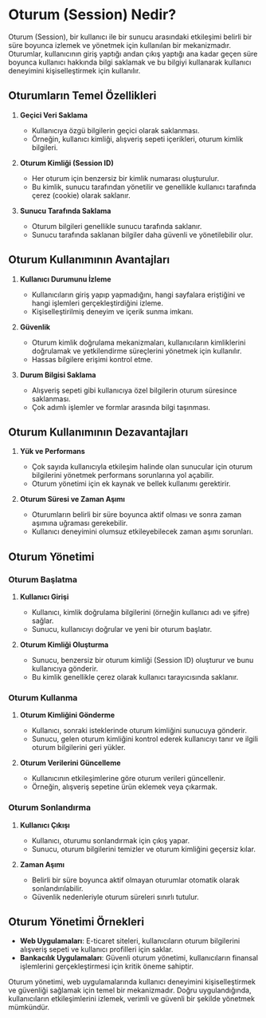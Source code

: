 # Oturum (Session) Nedir?

Oturum (Session), bir kullanıcı ile bir sunucu arasındaki etkileşimi belirli bir süre boyunca izlemek ve yönetmek için kullanılan bir mekanizmadır. Oturumlar, kullanıcının giriş yaptığı andan çıkış yaptığı ana kadar geçen süre boyunca kullanıcı hakkında bilgi saklamak ve bu bilgiyi kullanarak kullanıcı deneyimini kişiselleştirmek için kullanılır.

## Oturumların Temel Özellikleri

1. **Geçici Veri Saklama**
   - Kullanıcıya özgü bilgilerin geçici olarak saklanması.
   - Örneğin, kullanıcı kimliği, alışveriş sepeti içerikleri, oturum kimlik bilgileri.

2. **Oturum Kimliği (Session ID)**
   - Her oturum için benzersiz bir kimlik numarası oluşturulur.
   - Bu kimlik, sunucu tarafından yönetilir ve genellikle kullanıcı tarafında çerez (cookie) olarak saklanır.

3. **Sunucu Tarafında Saklama**
   - Oturum bilgileri genellikle sunucu tarafında saklanır.
   - Sunucu tarafında saklanan bilgiler daha güvenli ve yönetilebilir olur.

## Oturum Kullanımının Avantajları

1. **Kullanıcı Durumunu İzleme**
   - Kullanıcıların giriş yapıp yapmadığını, hangi sayfalara eriştiğini ve hangi işlemleri gerçekleştirdiğini izleme.
   - Kişiselleştirilmiş deneyim ve içerik sunma imkanı.

2. **Güvenlik**
   - Oturum kimlik doğrulama mekanizmaları, kullanıcıların kimliklerini doğrulamak ve yetkilendirme süreçlerini yönetmek için kullanılır.
   - Hassas bilgilere erişimi kontrol etme.

3. **Durum Bilgisi Saklama**
   - Alışveriş sepeti gibi kullanıcıya özel bilgilerin oturum süresince saklanması.
   - Çok adımlı işlemler ve formlar arasında bilgi taşınması.

## Oturum Kullanımının Dezavantajları

1. **Yük ve Performans**
   - Çok sayıda kullanıcıyla etkileşim halinde olan sunucular için oturum bilgilerini yönetmek performans sorunlarına yol açabilir.
   - Oturum yönetimi için ek kaynak ve bellek kullanımı gerektirir.

2. **Oturum Süresi ve Zaman Aşımı**
   - Oturumların belirli bir süre boyunca aktif olması ve sonra zaman aşımına uğraması gerekebilir.
   - Kullanıcı deneyimini olumsuz etkileyebilecek zaman aşımı sorunları.

## Oturum Yönetimi

### Oturum Başlatma

1. **Kullanıcı Girişi**
   - Kullanıcı, kimlik doğrulama bilgilerini (örneğin kullanıcı adı ve şifre) sağlar.
   - Sunucu, kullanıcıyı doğrular ve yeni bir oturum başlatır.

2. **Oturum Kimliği Oluşturma**
   - Sunucu, benzersiz bir oturum kimliği (Session ID) oluşturur ve bunu kullanıcıya gönderir.
   - Bu kimlik genellikle çerez olarak kullanıcı tarayıcısında saklanır.

### Oturum Kullanma

1. **Oturum Kimliğini Gönderme**
   - Kullanıcı, sonraki isteklerinde oturum kimliğini sunucuya gönderir.
   - Sunucu, gelen oturum kimliğini kontrol ederek kullanıcıyı tanır ve ilgili oturum bilgilerini geri yükler.

2. **Oturum Verilerini Güncelleme**
   - Kullanıcının etkileşimlerine göre oturum verileri güncellenir.
   - Örneğin, alışveriş sepetine ürün eklemek veya çıkarmak.

### Oturum Sonlandırma

1. **Kullanıcı Çıkışı**
   - Kullanıcı, oturumu sonlandırmak için çıkış yapar.
   - Sunucu, oturum bilgilerini temizler ve oturum kimliğini geçersiz kılar.

2. **Zaman Aşımı**
   - Belirli bir süre boyunca aktif olmayan oturumlar otomatik olarak sonlandırılabilir.
   - Güvenlik nedenleriyle oturum süreleri sınırlı tutulur.

## Oturum Yönetimi Örnekleri

- **Web Uygulamaları**: E-ticaret siteleri, kullanıcıların oturum bilgilerini alışveriş sepeti ve kullanıcı profilleri için saklar.
- **Bankacılık Uygulamaları**: Güvenli oturum yönetimi, kullanıcıların finansal işlemlerini gerçekleştirmesi için kritik öneme sahiptir.

Oturum yönetimi, web uygulamalarında kullanıcı deneyimini kişiselleştirmek ve güvenliği sağlamak için temel bir mekanizmadır. Doğru uygulandığında, kullanıcıların etkileşimlerini izlemek, verimli ve güvenli bir şekilde yönetmek mümkündür.

